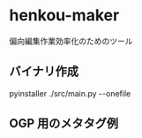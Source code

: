 # henkou-maker

偏向編集作業効率化のためのツール

## バイナリ作成

pyinstaller ./src/main.py --onefile

## OGP 用のメタタグ例

<meta
    name="twitter:image"
    content="https://henkou-c8635.web.app/%E5%81%8F%E5%90%9112%E6%9C%88%E5%8F%B7/12gatsu.png"
/>
<meta
    property="og:image"
    content="https://henkou-c8635.web.app/%E5%81%8F%E5%90%9112%E6%9C%88%E5%8F%B7/12gatsu.png"
/>

